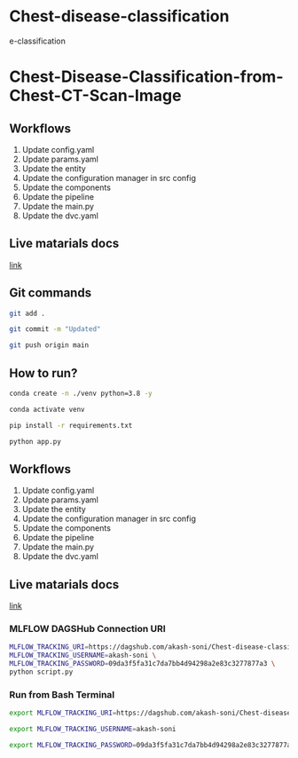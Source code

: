 # Chest-disease-classification
e-classification


# Chest-Disease-Classification-from-Chest-CT-Scan-Image


## Workflows

1. Update config.yaml
2. Update params.yaml
3. Update the entity
4. Update the configuration manager in src config
5. Update the components
6. Update the pipeline 
7. Update the main.py
8. Update the dvc.yaml 



## Live matarials docs

[link](https://docs.google.com/document/d/1UFiHnyKRqgx8Lodsvdzu58LbVjdWHNf-uab2WmhE0A4/edit?usp=sharing)


## Git commands

```bash
git add .

git commit -m "Updated"

git push origin main
```

## How to run?

```bash
conda create -n ./venv python=3.8 -y
```

```bash
conda activate venv
```

```bash
pip install -r requirements.txt
```

```bash
python app.py
```



## Workflows

1. Update config.yaml
2. Update params.yaml
3. Update the entity
4. Update the configuration manager in src config
5. Update the components
6. Update the pipeline 
7. Update the main.py
8. Update the dvc.yaml 



## Live matarials docs

[link](https://docs.google.com/document/d/1UFiHnyKRqgx8Lodsvdzu58LbVjdWHNf-uab2WmhE0A4/edit?usp=sharing)



### MLFLOW DAGSHub Connection URI

```bash
MLFLOW_TRACKING_URI=https://dagshub.com/akash-soni/Chest-disease-classification.mlflow \
MLFLOW_TRACKING_USERNAME=akash-soni \
MLFLOW_TRACKING_PASSWORD=09da3f5fa31c7da7bb4d94298a2e83c3277877a3 \
python script.py
```

### Run from Bash Terminal

```bash
export MLFLOW_TRACKING_URI=https://dagshub.com/akash-soni/Chest-disease-classification.mlflow

export MLFLOW_TRACKING_USERNAME=akash-soni

export MLFLOW_TRACKING_PASSWORD=09da3f5fa31c7da7bb4d94298a2e83c3277877a3
```